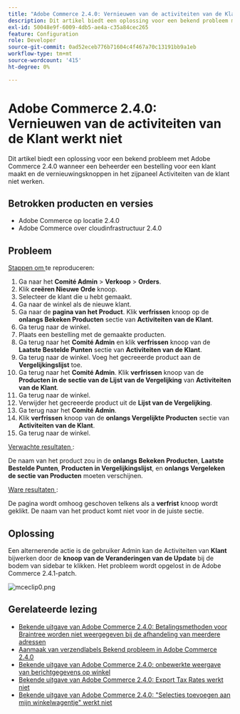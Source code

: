 ```yaml
---
title: "Adobe Commerce 2.4.0: Vernieuwen van de activiteiten van de Klant werkt niet"
description: Dit artikel biedt een oplossing voor een bekend probleem met Adobe Commerce 2.4.0 wanneer een beheerder een bestelling voor een klant maakt en de vernieuwingsknoppen in het zijpaneel Activiteiten van de klant niet werken.
exl-id: 50048e9f-6009-4db5-ae4a-c35a84cec265
feature: Configuration
role: Developer
source-git-commit: 0ad52eceb776b71604c4f467a70c13191bb9a1eb
workflow-type: tm+mt
source-wordcount: '415'
ht-degree: 0%

---
```


# Adobe Commerce 2.4.0: Vernieuwen van de activiteiten van de Klant werkt niet

Dit artikel biedt een oplossing voor een bekend probleem met Adobe Commerce 2.4.0 wanneer een beheerder een bestelling voor een klant maakt en de vernieuwingsknoppen in het zijpaneel Activiteiten van de klant niet werken.

## Betrokken producten en versies

* Adobe Commerce op locatie 2.4.0
* Adobe Commerce over cloudinfrastructuur 2.4.0

## Probleem

<u> Stappen om </u> te reproduceren:

1. Ga naar het **Comité Admin** > **Verkoop** > **Orders**.
1. Klik **creëren Nieuwe Orde** knoop.
1. Selecteer de klant die u hebt gemaakt.
1. Ga naar de winkel als de nieuwe klant.
1. Ga naar de **pagina van het Product**. Klik **verfrissen** knoop op de **onlangs Bekeken Producten** sectie van **Activiteiten van de Klant**.
1. Ga terug naar de winkel.
1. Plaats een bestelling met de gemaakte producten.
1. Ga terug naar het **Comité Admin** en klik **verfrissen** knoop van de **Laatste Bestelde Punten** sectie van **Activiteiten van de Klant**.
1. Ga terug naar de winkel. Voeg het gecreeerde product aan de **Vergelijkingslijst** toe.
1. Ga terug naar het **Comité Admin**. Klik **verfrissen** knoop van de **Producten in de sectie van de Lijst van de Vergelijking** van **Activiteiten van de Klant**.
1. Ga terug naar de winkel.
1. Verwijder het gecreeerde product uit de **Lijst van de Vergelijking**.
1. Ga terug naar het **Comité Admin**.
1. Klik **verfrissen** knoop van de **onlangs Vergelijkte Producten** sectie van **Activiteiten van de Klant**.
1. Ga terug naar de winkel.

<u> Verwachte resultaten </u>:

De naam van het product zou in de **onlangs Bekeken Producten**, **Laatste Bestelde Punten**, **Producten in Vergelijkingslijst**, en **onlangs Vergeleken de sectie van Producten** moeten verschijnen.

<u> Ware resultaten </u>:

De pagina wordt omhoog geschoven telkens als a **verfrist** knoop wordt geklikt. De naam van het product komt niet voor in de juiste sectie.

## Oplossing

Een alternerende actie is de gebruiker Admin kan de Activiteiten van **Klant** bijwerken door de **knoop van de Veranderingen van de Update** bij de bodem van sidebar te klikken. Het probleem wordt opgelost in de Adobe Commerce 2.4.1-patch.

![ mceclip0.png ](assets/mceclip0.png)

## Gerelateerde lezing

* [Bekende uitgave van Adobe Commerce 2.4.0: Betalingsmethoden voor Braintree worden niet weergegeven bij de afhandeling van meerdere adressen](/help/troubleshooting/payments/magento-2-4-0-braintree-not-in-multiple-addresses-checkout.md)
* [Aanmaak van verzendlabels Bekend probleem in Adobe Commerce 2.4.0](/help/troubleshooting/known-issues-patches-attached/shipping-labels-creation-known-issue-in-magento-2-4-0.md)
* [Bekende uitgave van Adobe Commerce 2.4.0: onbewerkte weergave van berichtgegevens op winkel](/help/troubleshooting/storefront/magento-2-4-0-issue-storefront-raw-message-data-display.md)
* [Bekende uitgave van Adobe Commerce 2.4.0: Export Tax Rates werkt niet](/help/troubleshooting/miscellaneous/magento-2-4-0-known-issue-export-tax-rates-does-not-work.md)
* [Bekende uitgave van Adobe Commerce 2.4.0: &quot;Selecties toevoegen aan mijn winkelwagentje&quot; werkt niet](/help/troubleshooting/miscellaneous/magento-2-4-0-add-selections-to-my-cart-does-not-work.md)
